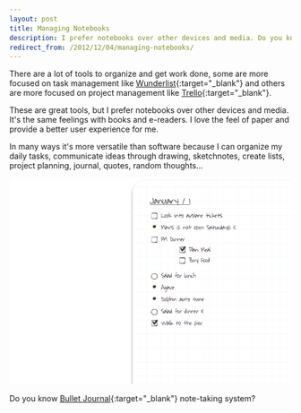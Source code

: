 ```yaml
---
layout: post
title: Managing Notebooks
description: I prefer notebooks over other devices and media. Do you know Bullet Journal note-taking system?
redirect_from: /2012/12/04/managing-notebooks/
---
```


There are a lot of tools to organize and get work done, some are more focused
on task management like [Wunderlist][1]{:target="_blank"} and others are more focused on
project management like [Trello][2]{:target="_blank"}.

These are great tools, but I prefer notebooks over other devices and media.
It's the same feelings with books and e-readers. I love the feel of paper and
provide a better user experience for me.

In many ways it's more versatile than software because I can organize my daily
tasks, communicate ideas through drawing, sketchnotes, create lists, project
planning, journal, quotes, random thoughts...

![Bullet Journal][4]

Do you know [Bullet Journal][3]{:target="_blank"} note-taking system?


[1]: http://www.wunderlist.com/
[2]: https://trello.com
[3]: http://www.bulletjournal.com/
[4]: /assets/images/articles/bulletjournal.png
